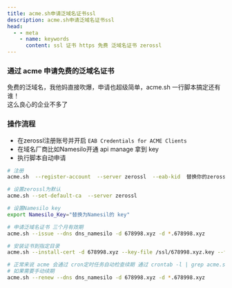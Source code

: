 ```yaml
---
title: acme.sh申请泛域名证书ssl
description: acme.sh申请泛域名证书ssl
head:
  - - meta
    - name: keywords
      content: ssl 证书 https 免费 泛域名证书 zerossl
---
```

### 通过 acme 申请免费的泛域名证书
免费的泛域名，我他妈直接吹爆，申请也超级简单，acme.sh 一行脚本搞定还有谁！  
这么良心的企业不多了

### 操作流程
- 在zerossl注册账号并开启  `EAB Credentials for ACME Clients`
- 在域名厂商比如Namesilo开通 api manage 拿到 key
- 执行脚本自动申请

```bash
# 注册
acme.sh  --register-account  --server zerossl  --eab-kid  替换你的zerossl kid  --eab-hmac-key 替换为你的zerossl key

# 设置zerossl为默认
acme.sh --set-default-ca  --server zerossl

# 设置Namesilo key
export Namesilo_Key="替换为Namesil的 key"

# 申请泛域名证书 三个月有效期
acme.sh --issue --dns dns_namesilo -d 678998.xyz -d *.678998.xyz

# 安装证书到指定目录
acme.sh --install-cert -d 678998.xyz --key-file /ssl/678998.xyz.key --fullchain-file /ssl/678998.xyz.crt

# 正常来说 acme 会通过 cron定时任务自动检查续期 通过 crontab -l | grep acme.sh 检查定时任务
# 如果需要手动续期
acme.sh --renew --dns dns_namesilo -d 678998.xyz -d *.678998.xyz 

```